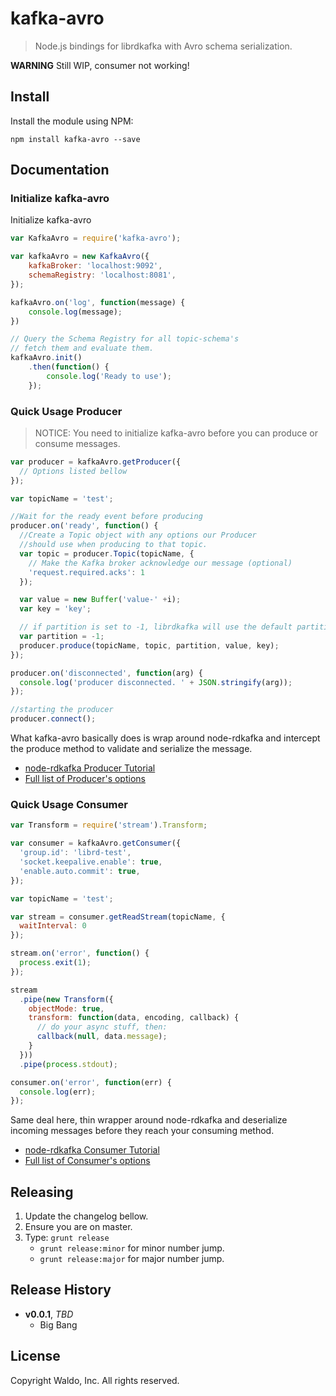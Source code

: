 # kafka-avro

> Node.js bindings for librdkafka with Avro schema serialization.

**WARNING** Still WIP, consumer not working!

## Install

Install the module using NPM:

```
npm install kafka-avro --save
```

## Documentation

### Initialize kafka-avro

Initialize kafka-avro
```js
var KafkaAvro = require('kafka-avro');

var kafkaAvro = new KafkaAvro({
    kafkaBroker: 'localhost:9092',
    schemaRegistry: 'localhost:8081',
});

kafkaAvro.on('log', function(message) {
    console.log(message);
})

// Query the Schema Registry for all topic-schema's
// fetch them and evaluate them.
kafkaAvro.init()
    .then(function() {
        console.log('Ready to use');
    });
```

### Quick Usage Producer

> NOTICE: You need to initialize kafka-avro before you can produce or consume messages.

```js
var producer = kafkaAvro.getProducer({
  // Options listed bellow
});

var topicName = 'test';

//Wait for the ready event before producing
producer.on('ready', function() {
  //Create a Topic object with any options our Producer
  //should use when producing to that topic.
  var topic = producer.Topic(topicName, {
    // Make the Kafka broker acknowledge our message (optional)
    'request.required.acks': 1
  });

  var value = new Buffer('value-' +i);
  var key = 'key';

  // if partition is set to -1, librdkafka will use the default partitioner
  var partition = -1;
  producer.produce(topicName, topic, partition, value, key);
});

producer.on('disconnected', function(arg) {
  console.log('producer disconnected. ' + JSON.stringify(arg));
});

//starting the producer
producer.connect();
```

What kafka-avro basically does is wrap around node-rdkafka and intercept the produce method to validate and serialize the message.

* [node-rdkafka Producer Tutorial](https://blizzard.github.io/node-rdkafka/current/tutorial-producer_.html)
* [Full list of Producer's options](https://github.com/edenhill/librdkafka/blob/2213fb29f98a7a73f22da21ef85e0783f6fd67c4/CONFIGURATION.md)

### Quick Usage Consumer

```js
var Transform = require('stream').Transform;

var consumer = kafkaAvro.getConsumer({
  'group.id': 'librd-test',
  'socket.keepalive.enable': true,
  'enable.auto.commit': true,
});

var topicName = 'test';

var stream = consumer.getReadStream(topicName, {
  waitInterval: 0
});

stream.on('error', function() {
  process.exit(1);
});

stream
  .pipe(new Transform({
    objectMode: true,
    transform: function(data, encoding, callback) {
      // do your async stuff, then:
      callback(null, data.message);
    }
  }))
  .pipe(process.stdout);

consumer.on('error', function(err) {
  console.log(err);
});
```

Same deal here, thin wrapper around node-rdkafka and deserialize incoming messages before they reach your consuming method.

* [node-rdkafka Consumer Tutorial](https://blizzard.github.io/node-rdkafka/current/tutorial-consumer.html)
* [Full list of Consumer's options](https://github.com/edenhill/librdkafka/blob/2213fb29f98a7a73f22da21ef85e0783f6fd67c4/CONFIGURATION.md)

## Releasing

1. Update the changelog bellow.
1. Ensure you are on master.
1. Type: `grunt release`
    * `grunt release:minor` for minor number jump.
    * `grunt release:major` for major number jump.

## Release History

- **v0.0.1**, *TBD*
    - Big Bang

## License

Copyright Waldo, Inc. All rights reserved.
